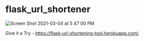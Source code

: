 # flask_url_shortener
![Screen Shot 2021-03-04 at 5 47 00 PM](https://user-images.githubusercontent.com/30934758/110041026-aae54400-7d11-11eb-9bed-9e034f71f60c.png)

Give it a Try -
https://flask-url-shortening-tool.herokuapp.com/
